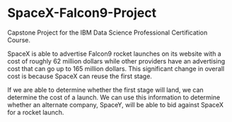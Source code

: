 # SpaceX-Falcon9-Project

Capstone Project for the IBM Data Science Professional Certification Course.

SpaceX is able to advertise Falcon9 rocket launches on its website with a cost of roughly 62 million dollars while other providers have an advertising cost that can go up to 165 million dollars. This significant change in overall cost is because SpaceX can reuse the first stage.

If we are able to determine whether the first stage will land, we can determine the cost of a launch. We can use this information to determine whether an alternate company, SpaceY, will be able to bid against SpaceX for a rocket launch.
